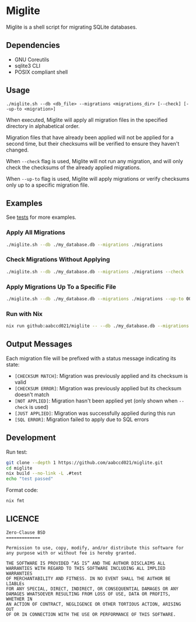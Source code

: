 # Miglite

Miglite is a shell script for migrating SQLite databases.

## Dependencies

- GNU Coreutils
- sqlite3 CLI
- POSIX compliant shell

## Usage

```
./miglite.sh --db <db_file> --migrations <migrations_dir> [--check] [--up-to <migration>]
```

When executed, Miglite will apply all migration files in the specified directory in alphabetical
order.

Migration files that have already been applied will not be applied for a second time, but their
checksums will be verified to ensure they haven't changed.

When `--check` flag is used, Miglite will not run any migration, and will only check the checksums
of the already applied migrations.

When `--up-to` flag is used, Miglite will apply migrations or verify checksums only up to a specific
migration file.

## Examples

See [tests](./test) for more examples.

### Apply All Migrations

```bash
./miglite.sh --db ./my_database.db --migrations ./migrations
```

### Check Migrations Without Applying

```bash
./miglite.sh --db ./my_database.db --migrations ./migrations --check
```

### Apply Migrations Up To a Specific File

```bash
./miglite.sh --db ./my_database.db --migrations ./migrations --up-to 005_create_products.sql
```

### Run with Nix

```sh
nix run github:aabccd021/miglite -- --db ./my_database.db --migrations ./migrations
```

## Output Messages

Each migration file will be prefixed with a status message indicating its state:

- `[CHECKSUM MATCH]`: Migration was previously applied and its checksum is valid
- `[CHECKSUM ERROR]`: Migration was previously applied but its checksum doesn't match
- `[NOT APPLIED]`: Migration hasn't been applied yet (only shown when `--check` is used)
- `[JUST APPLIED]`: Migration was successfully applied during this run
- `[SQL ERROR]`: Migration failed to apply due to SQL errors

## Development

Run test:

```sh
git clone --depth 1 https://github.com/aabccd021/miglite.git
cd miglite
nix build --no-link -L .#test
echo "test passed"
```

Format code:

```sh
nix fmt
```

## LICENCE

```
Zero-Clause BSD
=============

Permission to use, copy, modify, and/or distribute this software for
any purpose with or without fee is hereby granted.

THE SOFTWARE IS PROVIDED “AS IS” AND THE AUTHOR DISCLAIMS ALL
WARRANTIES WITH REGARD TO THIS SOFTWARE INCLUDING ALL IMPLIED WARRANTIES
OF MERCHANTABILITY AND FITNESS. IN NO EVENT SHALL THE AUTHOR BE LIABLEs
FOR ANY SPECIAL, DIRECT, INDIRECT, OR CONSEQUENTIAL DAMAGES OR ANY
DAMAGES WHATSOEVER RESULTING FROM LOSS OF USE, DATA OR PROFITS, WHETHER IN
AN ACTION OF CONTRACT, NEGLIGENCE OR OTHER TORTIOUS ACTION, ARISING OUT
OF OR IN CONNECTION WITH THE USE OR PERFORMANCE OF THIS SOFTWARE.
```
